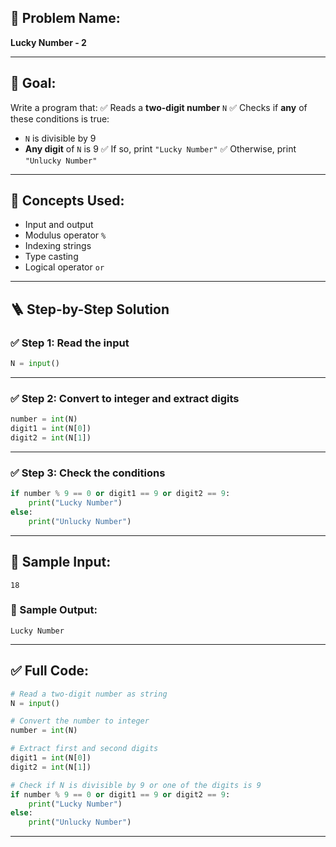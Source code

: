 ## 🧩 **Problem Name:**

**Lucky Number - 2**

---

## 🎯 **Goal:**

Write a program that:
✅ Reads a **two-digit number** `N`
✅ Checks if **any** of these conditions is true:

* `N` is divisible by 9
* **Any digit** of `N` is 9
  ✅ If so, print `"Lucky Number"`
  ✅ Otherwise, print `"Unlucky Number"`

---

## 🧠 **Concepts Used:**

* Input and output
* Modulus operator `%`
* Indexing strings
* Type casting
* Logical operator `or`

---

## 🪜 **Step-by-Step Solution**

### ✅ Step 1: Read the input

```python
N = input()
```

---

### ✅ Step 2: Convert to integer and extract digits

```python
number = int(N)
digit1 = int(N[0])
digit2 = int(N[1])
```

---

### ✅ Step 3: Check the conditions

```python
if number % 9 == 0 or digit1 == 9 or digit2 == 9:
    print("Lucky Number")
else:
    print("Unlucky Number")
```

---

## 🧪 Sample Input:

```
18
```

### 🧾 Sample Output:

```
Lucky Number
```

---

## ✅ Full Code:

```python
# Read a two-digit number as string
N = input()

# Convert the number to integer
number = int(N)

# Extract first and second digits
digit1 = int(N[0])
digit2 = int(N[1])

# Check if N is divisible by 9 or one of the digits is 9
if number % 9 == 0 or digit1 == 9 or digit2 == 9:
    print("Lucky Number")
else:
    print("Unlucky Number")
```

---

